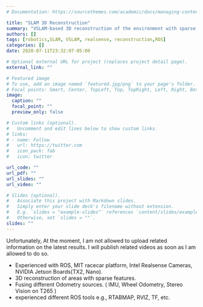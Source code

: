 ```yaml
---
# Documentation: https://sourcethemes.com/academic/docs/managing-content/

title: "SLAM 3D Reconstruction"
summary: "VSLAM-based 3D reconstruction of the environment with sparse features for inspection purposes on ROS"
authors: []
tags: [robotics,SLAM, VSLAM, realsense, reconstruction,ROS]
categories: []
date: 2020-07-11T23:32:07-05:00

# Optional external URL for project (replaces project detail page).
external_link: ""

# Featured image
# To use, add an image named `featured.jpg/png` to your page's folder.
# Focal points: Smart, Center, TopLeft, Top, TopRight, Left, Right, BottomLeft, Bottom, BottomRight.
image:
  caption: ""
  focal_point: ""
  preview_only: false

# Custom links (optional).
#   Uncomment and edit lines below to show custom links.
# links:
# - name: Follow
#   url: https://twitter.com
#   icon_pack: fab
#   icon: twitter

url_code: ""
url_pdf: ""
url_slides: ""
url_video: ""

# Slides (optional).
#   Associate this project with Markdown slides.
#   Simply enter your slide deck's filename without extension.
#   E.g. `slides = "example-slides"` references `content/slides/example-slides.md`.
#   Otherwise, set `slides = ""`.
slides: ""
---
```

Unfortunately, At the moment, I am not allowed to upload related information on the latest results. I will publish related videos as soon as I am allowed to do so.


* Experienced with ROS, MIT racecar platform, Intel Realsense Cameras, NVIDIA Jetson Boards(TX2, Nano).
* 3D reconstruction of areas with sparse features.
* Fusing different Odometry sources. ( IMU, Wheel Odometry, Stereo Vision on T265 )
* experienced different ROS tools e.g., RTABMAP, RVIZ, TF, etc.
